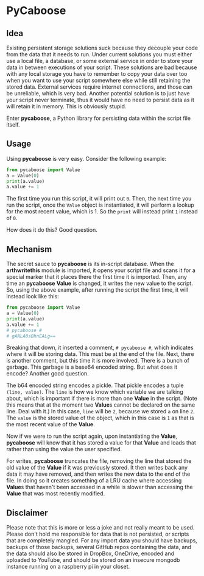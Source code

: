 PyCaboose
=========



Idea
----

Existing persistent storage solutions suck because they decouple your code from
the data that it needs to run. Under current solutions you must either use a
local file, a database, or some external service in order to store your data
in between executions of your script. These solutions are bad because with any
local storage you have to remember to copy your data over too when you want
to use your script somewhere else while still retaining the stored data.
External services require internet connections, and those can be unreliable,
which is very bad. Another potential solution is to just have your script
never terminate, thus it would have no need to persist data as it will retain
it in memory. This is obviously stupid.

Enter **pycaboose**, a Python library for persisting data within the script file
itself.

Usage
-----

Using **pycaboose** is very easy. Consider the following example:

```python
from pycaboose import Value
a = Value(0)
print(a.value)
a.value += 1
```

The first time you run this script, it will print out `0`. Then, the next time
you run the script, once the `Value` object is instantiated, it will perform a 
lookup for the most recent value, which is 1. So the `print` will instead print
`1` instead of `0`.

How does it do this? Good question.

Mechanism
---------

The secret sauce to **pycaboose** is its in-script database. When the **arthwritethis**
module is imported, it opens your script file and scans it for a special marker
that it places there the first time it is imported. Then, any time an **pycaboose**
**Value** is changed, it writes the new value to the script. So, using the
above example, after running the script the first time, it will instead look
like this:


```python
from pycaboose import Value
a = Value(0)
print(a.value)
a.value += 1
# pycaboose #
# gANLA0sBhnEALg==
```

Breaking that down, it inserted a comment, `# pycaboose #`, which indicates where
it will be storing data. This must be at the end of the file. Next, there is
another comment, but this time it is more involved. 
There is a bunch of garbage. This garbage is a base64 encoded string. But what
does it encode? Another good question.

The b64 encoded string encodes a pickle. That pickle encodes a tuple
`(line, value)`. The `line` is how we know which variable we are talking about,
which is important if there is more than one **Value** in the script.
(Note this means that at the moment two **Value**s cannot be declared
on the same line. Deal with it.)
In this case, `line` will be `2`, because we stored `a` on line `2`.
The `value` is the stored value of the object, which in this case is `1`
as that is the most recent value of the **Value**.

Now if we were to run the script again, upon instantiating the **Value**,
**pycaboose** will know that it has stored a value for that **Value** and loads
that rather than using the value the user specified.

For writes, **pycaboose** truncates the file, removing the line that stored the
old value of the **Value** if it was previously stored. It then writes back
any data it may have removed, and then writes the new data to the end of the
file. In doing so it creates something of a LRU cache where accessing
**Value**s that haven't been accessed in a while is slower than accessing the
**Value** that was most recently modified.

Disclaimer
----------

Please note that this is more or less a joke and not really meant to be used.
Please don't hold me responsible for data that is not persisted, or scripts
that are completely mangled. For any import data you should have backups,
backups of those backups, several GitHub repos containing the data, and the
data should also be stored in DropBox, OneDrive, encoded and uploaded to
YouTube, and should be stored on an insecure mongodb instance running on
a raspberry pi in your closet.

